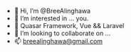 - 👋 Hi, I’m @BreeAlinghawa
- 👀 I’m interested in ... you. 
- 🌱 Quasar Framework, Vue && Laravel
- 💞️ I’m looking to collaborate on ...
- 📫 breealinghawa@gmail.com

<!---
BreeAlinghawa/BreeAlinghawa is a ✨ special ✨ repository because its `README.md` (this file) appears on your GitHub profile.
You can click the Preview link to take a look at your changes.
--->
